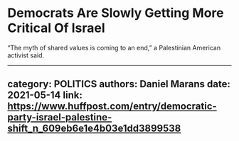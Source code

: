 # Democrats Are Slowly Getting More Critical Of Israel

“The myth of shared values is coming to an end,” a Palestinian American activist said.

---
category: POLITICS
authors: Daniel Marans
date: 2021-05-14
link: https://www.huffpost.com/entry/democratic-party-israel-palestine-shift_n_609eb6e1e4b03e1dd3899538
---
